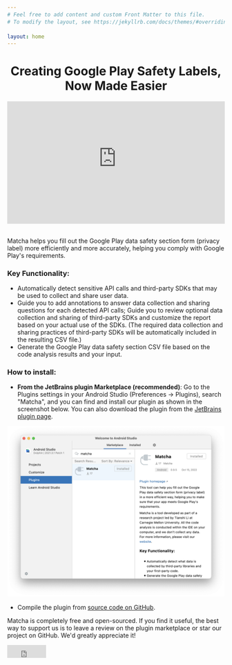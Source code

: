 ```yaml
---
# Feel free to add content and custom Front Matter to this file.
# To modify the layout, see https://jekyllrb.com/docs/themes/#overriding-theme-defaults

layout: home
---
```

<h1 style="text-align: center;">Creating Google Play Safety Labels, Now Made Easier</h1>


<div style="padding-bottom:56.25%; position:relative; display:block; width: 100%">
  <iframe width="100%" height="100%" src="https://www.youtube-nocookie.com/embed/qLw1PuFcmQE"
    frameborder="0" allow="autoplay; encrypted-media" allowfullscreen style="position:absolute; top:0; left: 0">
  </iframe>
</div>

<br>

Matcha helps you fill out the Google Play data safety section form (privacy label) more efficiently and more accurately, helping you comply with Google Play's requirements.

### Key Functionality:
- Automatically detect sensitive API calls and third-party SDKs that may be used to collect and share user data.
- Guide you to add annotations to answer data collection and sharing questions for each detected API calls; Guide you to review optional data collection and sharing of third-party SDKs and customize the report based on your actual use of the SDKs. (The required data collection and sharing practices of third-party SDKs will be automatically included in the resulting CSV file.)
- Generate the Google Play data safety section CSV file based on the code analysis results and your input.

### How to install:

- **From the JetBrains plugin Marketplace (recommended)**:
Go to the Plugins settings in your Android Studio (Preferences -> Plugins), search "Matcha", and you can find and install our plugin as shown in the screenshot below. You can also download the plugin from the [JetBrains plugin page](https://plugins.jetbrains.com/plugin/20141-matcha).

![plugin installation screenshot](/assets/images/plugin_installation_screenshot.png)

- Compile the plugin from [source code on GitHub](https://github.com/Matcha-IDE/Matcha-IDE).

Matcha is completely free and open-sourced. If you find it useful, the best way to support us is to leave a review on the plugin marketplace or star our project on GitHub. We'd greatly appreciate it!

<iframe src="https://ghbtns.com/github-btn.html?user=Matcha-IDE&repo=Matcha-IDE&type=star&count=true&size=small" frameborder="0" scrolling="0" width="90" height="30" title="GitHub"></iframe>

